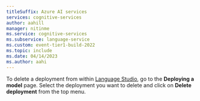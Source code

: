 ```yaml
---
titleSuffix: Azure AI services
services: cognitive-services
author: aahill
manager: nitinme
ms.service: cognitive-services
ms.subservice: language-service
ms.custom: event-tier1-build-2022
ms.topic: include
ms.date: 04/14/2023
ms.author: aahi
---
```


To delete a deployment from within [Language Studio](https://aka.ms/laguageStudio), go to the **Deploying a model** page. Select the deployment you want to delete and click on **Delete deployment** from the top menu. 
